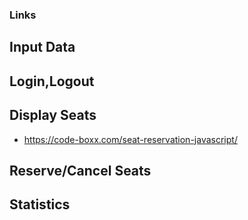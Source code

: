 ### Links

## Input Data

## Login,Logout

## Display Seats
- https://code-boxx.com/seat-reservation-javascript/

## Reserve/Cancel Seats

## Statistics
